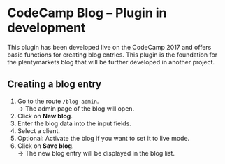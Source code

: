 # CodeCamp Blog – Plugin in development

This plugin has been developed live on the CodeCamp 2017 and offers basic functions for creating blog entries. This plugin is the foundation for the plentymarkets blog that will be further developed in another project.

## Creating a blog entry

1. Go to the route `/blog-admin`.<br /> → The admin page of the blog will open.
2. Click on **New blog**.
2. Enter the blog data into the input fields.
3. Select a client.
4. Optional: Activate the blog if you want to set it to live mode.
5. Click on **Save blog**.<br /> → The new blog entry will be displayed in the blog list.
